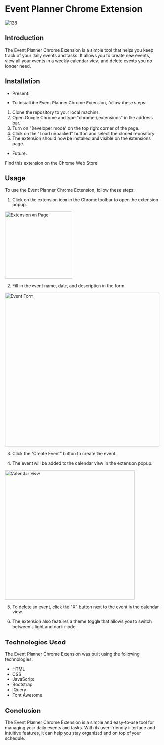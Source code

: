 # Event Planner Chrome Extension

![128](https://user-images.githubusercontent.com/93415143/233684809-2cfbedb6-4064-46d6-8430-f1672e0e1171.png)

## Introduction
The Event Planner Chrome Extension is a simple tool that helps you keep track of your daily events and tasks. It allows you to create new events, view all your events in a weekly calendar view, and delete events you no longer need.

## Installation
- Present: 
* To install the Event Planner Chrome Extension, follow these steps:

1. Clone the repository to your local machine.
2. Open Google Chrome and type "chrome://extensions" in the address bar.
3. Turn on "Developer mode" on the top right corner of the page.
4. Click on the "Load unpacked" button and select the cloned repository.
5. The extension should now be installed and visible on the extensions page.

- Future: 

Find this extension on the Chrome Web Store!

## Usage

To use the Event Planner Chrome Extension, follow these steps:

1. Click on the extension icon in the Chrome toolbar to open the extension popup.

<img width="218" alt="Extension on Page" src="https://user-images.githubusercontent.com/93415143/233685242-24560413-852f-487b-a27a-a822cf6e396b.png">

2. Fill in the event name, date, and description in the form.

<img width="500" alt="Event Form" src="https://user-images.githubusercontent.com/93415143/233692412-76879915-b0f7-485a-90c5-3e4387c642d7.png">


3. Click the "Create Event" button to create the event.

4. The event will be added to the calendar view in the extension popup.

<img width="421" alt="Calendar View" src="https://user-images.githubusercontent.com/93415143/233686784-52936712-9212-4f1a-89dd-2e191eb88e33.png">

5. To delete an event, click the "X" button next to the event in the calendar view.

6. The extension also features a theme toggle that allows you to switch between a light and dark mode.


## Technologies Used

The Event Planner Chrome Extension was built using the following technologies:

- HTML
- CSS
- JavaScript
- Bootstrap
- jQuery
- Font Awesome

## Conclusion

The Event Planner Chrome Extension is a simple and easy-to-use tool for managing your daily events and tasks. With its user-friendly interface and intuitive features, it can help you stay organized and on top of your schedule.
